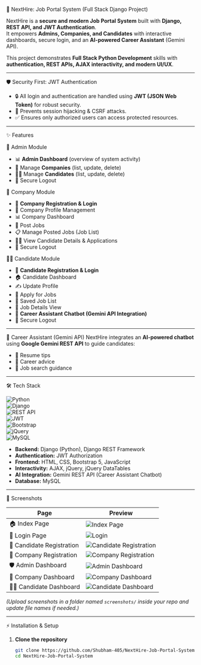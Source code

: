 🚀 NextHire: Job Portal System (Full Stack Django Project)

NextHire is a **secure and modern Job Portal System** built with **Django, REST API, and JWT Authentication**.  
It empowers **Admins, Companies, and Candidates** with interactive dashboards, secure login, and an **AI-powered Career Assistant** (Gemini API).  

This project demonstrates **Full Stack Python Development** skills with **authentication, REST APIs, AJAX interactivity, and modern UI/UX**.

---

🛡 Security First: JWT Authentication
- 🔒 All login and authentication are handled using **JWT (JSON Web Token)** for robust security.  
- 🚫 Prevents session hijacking & CSRF attacks.  
- ✅ Ensures only authorized users can access protected resources.  

---

✨ Features

🔑 Admin Module
- 📊 **Admin Dashboard** (overview of system activity)  
- 🏢 Manage **Companies** (list, update, delete)  
- 👨‍🎓 Manage **Candidates** (list, update, delete)  
- 🔐 Secure Logout  

🏢 Company Module
- 📝 **Company Registration & Login**  
- 🏢 Company Profile Management  
- 📊 Company Dashboard  
- 📢 Post Jobs  
- 📋 Manage Posted Jobs (Job List)  
- 👨‍🎓 View Candidate Details & Applications  
- 🔐 Secure Logout  

👨‍🎓 Candidate Module
- 📝 **Candidate Registration & Login**  
- 🏠 Candidate Dashboard  
- ✍️ Update Profile  
- 📄 Apply for Jobs  
- 💾 Saved Job List  
- 🔎 Job Details View  
- 💬 **Career Assistant Chatbot (Gemini API Integration)**  
- 🔐 Secure Logout  

---

🤖 Career Assistant (Gemini API)
NextHire integrates an **AI-powered chatbot** using **Google Gemini REST API** to guide candidates:  
- 📌 Resume tips  
- 📌 Career advice  
- 📌 Job search guidance  

---

🛠 Tech Stack

![Python](https://img.shields.io/badge/Python-3.10-blue?logo=python)  
![Django](https://img.shields.io/badge/Django-5.0-green?logo=django)  
![REST API](https://img.shields.io/badge/REST%20API-Enabled-orange?logo=fastapi)  
![JWT](https://img.shields.io/badge/Auth-JWT%20Secure-red?logo=jsonwebtokens)  
![Bootstrap](https://img.shields.io/badge/Bootstrap-5-purple?logo=bootstrap)  
![jQuery](https://img.shields.io/badge/jQuery-3.7-blue?logo=jquery)  
![MySQL](https://img.shields.io/badge/MySQL-Database-blue?logo=mysql)  

- **Backend:** Django (Python), Django REST Framework  
- **Authentication:** JWT Authorization  
- **Frontend:** HTML, CSS, Bootstrap 5, JavaScript  
- **Interactivity:** AJAX, jQuery, jQuery DataTables  
- **AI Integration:** Gemini REST API (Career Assistant Chatbot)  
- **Database:** MySQL  

---

📸 Screenshots

| Page                  | Preview |
|------------------------|---------|
| 🏠 Index Page          | ![Index Page](https://github.com/user-attachments/assets/e0bea575-f328-4678-b18b-0f91ae4e9c66) |
| 🔐 Login Page          | ![Login](https://github.com/user-attachments/assets/c3948cf4-c9ce-4b57-895c-0e3cdff3e9f6) |
| 📝 Candidate Registration | ![Candidate Registration](screenshots/candidate_register.png) |
| 📝 Company Registration   | ![Company Registration](screenshots/company_register.png) |
| 🛡 Admin Dashboard     | ![Admin Dashboard](screenshots/admin_dashboard.png) |
| 🏢 Company Dashboard   | ![Company Dashboard](screenshots/company_dashboard.png) |
| 👨‍🎓 Candidate Dashboard  | ![Candidate Dashboard](screenshots/candidate_dashboard.png) |

*(Upload screenshots in a folder named `screenshots/` inside your repo and update file names if needed.)*

---

⚡ Installation & Setup

1. **Clone the repository**
   ```bash
   git clone https://github.com/Shubham-405/NextHire-Job-Portal-System.git
   cd NextHire-Job-Portal-System
